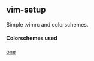 vim-setup
-------------------

Simple .vimrc and colorschemes.

#### Colorschemes used 

[one](https://github.com/rakr/vim-one)<br>
